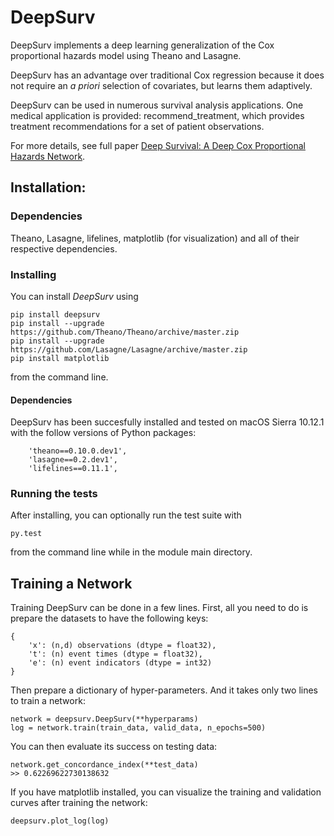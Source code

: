# DeepSurv

DeepSurv implements a deep learning generalization of the Cox proportional hazards model using Theano and Lasagne. 

DeepSurv has an advantage over traditional Cox regression because it does not require an *a priori* selection of covariates, but learns them adaptively. 

DeepSurv can be used in numerous survival analysis applications. One medical application is provided: recommend_treatment, which provides treatment recommendations for a set of patient observations. 

For more details, see full paper [Deep Survival: A Deep Cox Proportional Hazards Network](http://arxiv.org/abs/1606.00931).

## Installation:

### Dependencies

Theano, Lasagne, lifelines, matplotlib (for visualization) and all of their respective dependencies. 

### Installing

You can install *DeepSurv* using

	pip install deepsurv
	pip install --upgrade https://github.com/Theano/Theano/archive/master.zip
	pip install --upgrade https://github.com/Lasagne/Lasagne/archive/master.zip
	pip install matplotlib


from the command line.

#### Dependencies

DeepSurv has been succesfully installed and tested on macOS Sierra 10.12.1 with the follow versions of Python packages:

        'theano==0.10.0.dev1',
        'lasagne==0.2.dev1',
        'lifelines==0.11.1',

### Running the tests

After installing, you can optionally run the test suite with

	py.test

from the command line while in the module main directory.

## Training a Network

Training DeepSurv can be done in a few lines. 
First, all you need to do is prepare the datasets to have the following keys:

	{ 
		'x': (n,d) observations (dtype = float32), 
	 	't': (n) event times (dtype = float32),
	 	'e': (n) event indicators (dtype = int32)
	}

Then prepare a dictionary of hyper-parameters. And it takes only two lines to train a network:

	network = deepsurv.DeepSurv(**hyperparams)
	log = network.train(train_data, valid_data, n_epochs=500)

You can then evaluate its success on testing data:

	network.get_concordance_index(**test_data)
	>> 0.62269622730138632

If you have matplotlib installed, you can visualize the training and validation curves after training the network:

	deepsurv.plot_log(log)
